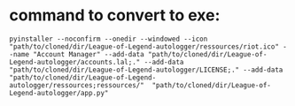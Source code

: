 # command to convert to exe:

```pyinstaller --noconfirm --onedir --windowed --icon "path/to/cloned/dir/League-of-Legend-autologger/ressources/riot.ico" --name "Account Manager" --add-data "path/to/cloned/dir/League-of-Legend-autologger/accounts.lal;." --add-data "path/to/cloned/dir/League-of-Legend-autologger/LICENSE;." --add-data "path/to/cloned/dir/League-of-Legend-autologger/ressources;ressources/"  "path/to/cloned/dir/League-of-Legend-autologger/app.py"```